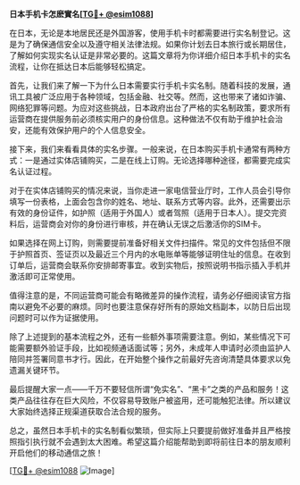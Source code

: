 **日本手机卡怎麽實名[[TG💪+ @esim1088](https://t.me/s/esim1088)]**

在日本，无论是本地居民还是外国游客，使用手机卡时都需要进行实名制登记。这是为了确保通信安全以及遵守相关法律法规。如果你计划去日本旅行或长期居住，了解如何实现实名认证是非常必要的。这篇文章将为你详细介绍日本手机卡的实名流程，让你在抵达日本后能够轻松搞定。

首先，让我们来了解一下为什么日本需要实行手机卡实名制。随着科技的发展，通讯工具被广泛应用于各种领域，包括金融、社交等。然而，这也带来了诸如诈骗、网络犯罪等问题。为应对这些挑战，日本政府出台了严格的实名制政策，要求所有运营商在提供服务前必须核实用户的身份信息。这种做法不仅有助于维护社会治安，还能有效保护用户的个人信息安全。

接下来，我们来看看具体的实名步骤。一般来说，在日本购买手机卡通常有两种方式：一是通过实体店铺购买，二是在线上订购。无论选择哪种途径，都需要完成实名认证过程。

对于在实体店铺购买的情况来说，当你走进一家电信营业厅时，工作人员会引导你填写一份表格，上面会包含你的姓名、地址、联系方式等内容。此外，还需要出示有效的身份证件，如护照（适用于外国人）或者驾照（适用于日本人）。提交完资料后，运营商会对你的身份进行审核，并在确认无误之后激活你的SIM卡。

如果选择在网上订购，则需要提前准备好相关文件扫描件。常见的文件包括但不限于护照首页、签证页以及最近三个月内的水电账单等能够证明住址的信息。在收到订单后，运营商会联系你安排邮寄事宜。收到实物后，按照说明书指示插入手机并激活即可正常使用。

值得注意的是，不同运营商可能会有略微差异的操作流程，请务必仔细阅读官方指南以避免不必要的麻烦。同时也要注意保存好所有的原始文档副本，以防日后出现问题时可以作为证据使用。

除了上述提到的基本流程之外，还有一些额外事项需要注意。例如，某些情况下可能需要额外验证手段，比如视频通话面试等；另外，未成年人申请时必须由监护人陪同并签署同意书才行。因此，在开始整个操作之前最好先咨询清楚具体要求以免遗漏关键环节。

最后提醒大家一点——千万不要轻信所谓“免实名”、“黑卡”之类的产品和服务！这类产品往往存在巨大风险，不仅容易导致账户被盗用，还可能触犯法律。所以建议大家始终选择正规渠道获取合法合规的服务。

总之，虽然日本手机卡的实名制看似繁琐，但实际上只要提前做好准备并且严格按照指引执行就不会遇到太大困难。希望这篇介绍能帮助到即将前往日本的朋友顺利开启他们的移动通信之旅！

[[TG💪+ @esim1088](https://t.me/s/esim1088) ![Image](https://i.postimg.cc/4NQfJmqS/Snipaste-2025-05-13-00-14-12.png)]